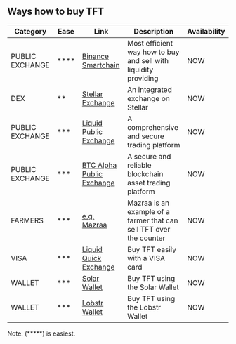 ## Ways how to buy TFT

| Category        | Ease | Link                                               | Description                                                         | Availability |
| --------------- | ---- | -------------------------------------------------- | ------------------------------------------------------------------- | ------------ |
| PUBLIC EXCHANGE | **** | [Binance Smartchain](tft_binance_defi)             | Most efficient way how to buy and sell with liquidity providing     | NOW          |
| DEX             | **   | [Stellar Exchange](tft_stellar_dex)                | An integrated exchange on Stellar                                   | NOW          |
| PUBLIC EXCHANGE | ***  | [Liquid Public Exchange](tft_liquid)               | A comprehensive and secure trading platform                         | NOW          |
| PUBLIC EXCHANGE | ***  | [BTC Alpha Public Exchange](tft_btc_alpha)         | A secure and reliable blockchain asset trading platform             | NOW          |
| FARMERS         | ***  | [e.g. Mazraa](https://www.mazraa.io/)              | Mazraa is an example of a farmer that can sell TFT over the counter | NOW          |
| VISA            | ***  | [Liquid Quick Exchange](tft_liquid_quick_exchange) | Buy TFT easily with a VISA card                                     | NOW          |
| WALLET          | ***  | [Solar Wallet](solar_wallet)                       | Buy TFT using the Solar Wallet                                      | NOW          |
| WALLET          | ***  | [Lobstr Wallet](lobstr_wallet)                     | Buy TFT using the Lobstr Wallet                                     | NOW          |



Note: (*****) is easiest.


<!-- | THREEFOLD       | ***** | [BTC in TF Wallet](threefold_connect_btc)          | Ability to convert BTC to TFT [ThreeFold Wallet](threefold:threefold_connect) (buy TFT) | NOW          | -->

<!-- | DEX             | **   | [Huobi DEFI](tft_huobi_defi)                       | automatic price determination in line with available liquidity      | Q3           | -->